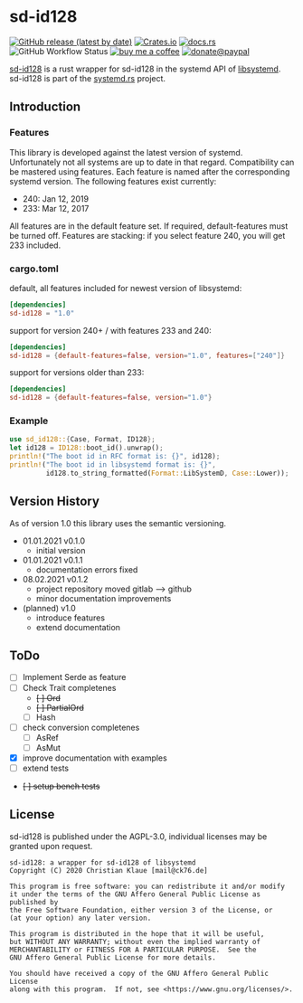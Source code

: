 # sd-id128

[![GitHub release (latest by date)](https://img.shields.io/github/v/release/ente76/sd-id128?label=github&logo=github)](https://github.com/ente76/sd-id128)  [![Crates.io](https://img.shields.io/crates/v/sd-id128)](https://crates.io/crates/sd-id128)  [![docs.rs](https://docs.rs/sd-id128/badge.svg)](https://docs.rs/sd-id128/)  ![GitHub Workflow Status](https://img.shields.io/github/workflow/status/ente76/sd-id128/test?label=test&logo=github) [![buy me a coffee](https://img.shields.io/badge/buy%20me%20a%20coffee-or%20I%20sing-53a0d0?style=flat&logo=Buy-Me-A-Coffee)](https://www.buymeacoffee.com/ente)  [![donate@paypal](https://img.shields.io/badge/paypal-donation-53a0d0?style=flat&logo=paypal)](https://www.paypal.com/donate?hosted_button_id=CRGNTJBS4AD4G)  

[sd-id128](https://github.com/ente76/sd-id128) is a rust wrapper for sd-id128 in the systemd API of [libsystemd](https://www.freedesktop.org/software/systemd/man/sd-id128.html). sd-id128 is part of the [systemd.rs](https://github.com/ente76/systemd.rs) project.

## Introduction

### Features

This library is developed against the latest version of systemd. Unfortunately not all systems are up to date in that regard. Compatibility can be mastered using features. Each feature is named after the corresponding systemd version. The following features exist currently:

- 240: Jan 12, 2019
- 233: Mar 12, 2017

All features are in the default feature set. If required, default-features must be turned off. Features are stacking: if you select feature 240, you will get 233 included.

### cargo.toml

default, all features included for newest version of libsystemd:

```toml
[dependencies]
sd-id128 = "1.0"
```

support for version 240+ / with features 233 and 240:

```toml
[dependencies]
sd-id128 = {default-features=false, version="1.0", features=["240"]}
```

support for versions older than 233:

```toml
[dependencies]
sd-id128 = {default-features=false, version="1.0"}
```

### Example

```rust
use sd_id128::{Case, Format, ID128};
let id128 = ID128::boot_id().unwrap();
println!("The boot id in RFC format is: {}", id128);
println!("The boot id in libsystemd format is: {}",
         id128.to_string_formatted(Format::LibSystemD, Case::Lower));
```

## Version History

As of version 1.0 this library uses the semantic versioning.

- 01.01.2021 v0.1.0
  - initial version
- 01.01.2021 v0.1.1
  - documentation errors fixed
- 08.02.2021 v0.1.2
  - project repository moved gitlab --> github
  - minor documentation improvements
- (planned) v1.0
  - introduce features
  - extend documentation

## ToDo

- [ ] Implement Serde as feature
- [ ] Check Trait completenes
  - ~~[ ] Ord~~
  - ~~[ ] PartialOrd~~
  - [ ] Hash
- [ ] check conversion completenes
  - [ ] AsRef
  - [ ] AsMut
- [x] improve documentation with examples
- [ ] extend tests
- ~~[ ] setup bench tests~~

## License

sd-id128 is published under the AGPL-3.0, individual licenses may be granted upon request.

```license
sd-id128: a wrapper for sd-id128 of libsystemd
Copyright (C) 2020 Christian Klaue [mail@ck76.de]

This program is free software: you can redistribute it and/or modify
it under the terms of the GNU Affero General Public License as published by
the Free Software Foundation, either version 3 of the License, or
(at your option) any later version.

This program is distributed in the hope that it will be useful,
but WITHOUT ANY WARRANTY; without even the implied warranty of
MERCHANTABILITY or FITNESS FOR A PARTICULAR PURPOSE.  See the
GNU Affero General Public License for more details.

You should have received a copy of the GNU Affero General Public License
along with this program.  If not, see <https://www.gnu.org/licenses/>.
```
